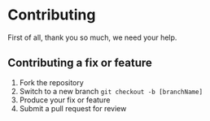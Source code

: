 # Contributing

First of all, thank you so much, we need your help.

## Contributing a fix or feature

1. Fork the repository
2. Switch to a new branch `git checkout -b [branchName]`
3. Produce your fix or feature
4. Submit a pull request for review
